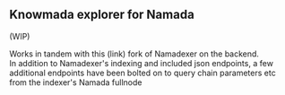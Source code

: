 ## Knowmada explorer for Namada

(WIP)  

Works in tandem with this (link) fork of Namadexer on the backend.  
In addition to Namadexer's indexing and included json endpoints, a few additional endpoints have been bolted on to query chain parameters etc from the indexer's Namada fullnode